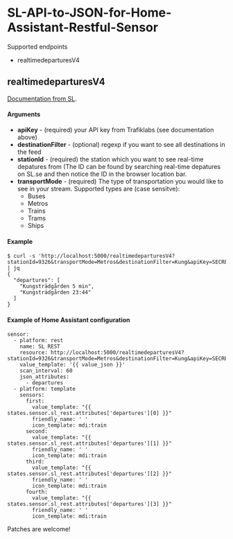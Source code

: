 # SL-API-to-JSON-for-Home-Assistant-Restful-Sensor

Supported endpoints
* realtimedeparturesV4

## realtimedeparturesV4
[Documentation from SL](https://www.trafiklab.se/api/sl-realtidsinformation-4).
#### Arguments
* **apiKey** - (required) your API key from Trafiklabs (see documentation above)
* **destinationFilter** - (optional) regexp if you want to see all destinations in the feed
* **stationId** - (required) the station which you want to see real-time depatures from (The ID can be found by searching real-time depatures on SL.se and then notice the ID in the browser location bar.
* **transportMode** - (required) The type of transportation you would like to see in your stream. Supported types are (case sensitve):
  * Buses
  * Metros
  * Trains
  * Trams
  * Ships

#### Example
```
$ curl -s 'http://localhost:5000/realtimedeparturesV4?stationId=9326&transportMode=Metros&destinationFilter=Kung&apiKey=SECRETKEY' | jq
{
  "departures": [
    "Kungsträdgården 5 min",
    "Kungsträdgården 23:44"
  ]
}
```

#### Example of Home Assistant configuration
```
sensor:
  - platform: rest
    name: SL REST
    resource: http://localhost:5000/realtimedeparturesV4?stationId=9326&transportMode=Metros&destinationFilter=Kung&apiKey=SECRETKEY
    value_template: '{{ value_json }}'
    scan_interval: 60
    json_attributes:
      - departures
  - platform: template
    sensors:
      first:
        value_template: "{{ states.sensor.sl_rest.attributes['departures'][0] }}"
        friendly_name: ' '
        icon_template: mdi:train
      second:
        value_template: "{{ states.sensor.sl_rest.attributes['departures'][1] }}"
        friendly_name: ' '
        icon_template: mdi:train
      third:
        value_template: "{{ states.sensor.sl_rest.attributes['departures'][2] }}"
        friendly_name: ' '
        icon_template: mdi:train
      fourth:
        value_template: "{{ states.sensor.sl_rest.attributes['departures'][3] }}"
        friendly_name: ' '
        icon_template: mdi:train
```

Patches are welcome!

